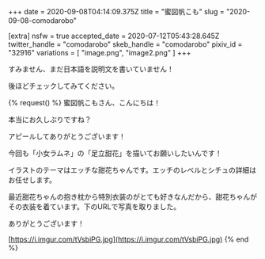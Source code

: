 +++
date = 2020-09-08T04:14:09.375Z
title = "蜜図帆こも"
slug = "2020-09-08-comodarobo"

[extra]
nsfw = true
accepted_date = 2020-07-12T05:43:28.645Z
twitter_handle = "comodarobo"
skeb_handle = "comodarobo"
pixiv_id = "32916"
variations = [
  "image.png",
  "image2.png"
]
+++

すみません、まだ日本語を説明文を書いていません！

後ほどチェックしてみてください。

{% request() %}
蜜図帆こもさん、こんにちは！

本当にお久しぶりですね？

アピールしてありがとうございます！

今回も「小女ラムネ」の「足立甜花」を描いてお願いしたいんです！

イラストのテーマはエッチな甜花ちゃんです。エッチのレベルとシチュの詳細はお任せします。

最近甜花ちゃんの抱き枕から特別衣装のがとても好きなんだから、甜花ちゃんがその衣装を着ています。下のURLで写真を取りました。

ありがとうございます！

[https://i.imgur.com/tVsbiPG.jpg](https://i.imgur.com/tVsbiPG.jpg)
{% end %}